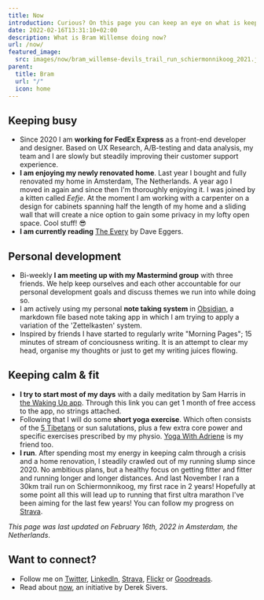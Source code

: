 ```yaml
---
title: Now
introduction: Curious? On this page you can keep an eye on what is keeping me busy right now.
date: 2022-02-16T13:31:10+02:00
description: What is Bram Willemse doing now?
url: /now/
featured_image:
  src: images/now/bram_willemse-devils_trail_run_schiermonnikoog_2021.jpeg
parent:
  title: Bram
  url: "/"
  icon: home
---
```

## Keeping busy

- Since 2020 I am **working for FedEx Express** as a front-end developer and designer. Based on UX Research, A/B-testing and data analysis, my team and I are slowly but steadily improving their customer support experience.
- **I am enjoying my newly renovated home**. Last year I bought and fully renovated my home in Amsterdam, The Netherlands. A year ago I moved in again and since then I'm thoroughly enjoying it. I was joined by a kitten called _Eefje_. At the moment I am working with a carpenter on a design for cabinets spanning half the length of my home and a sliding wall that will create a nice option to gain some privacy in my lofty open space. Cool stuff! 😎
- **I am currently reading** [The Every](https://www.goodreads.com/book/show/57792078-the-every "Read about The Every by Dave Eggers on GoodReads") by Dave Eggers.

## Personal development

- Bi-weekly **I am meeting up with my Mastermind group** with three friends. We help keep ourselves and each other accountable for our personal development goals and discuss themes we run into while doing so.
- I am actively using my personal **note taking system** in [Obsidian](https://obsidian.md), a markdown file based note taking app in which I am trying to apply a variation of the 'Zettelkasten' system.
- Inspired by friends I have started to regularly write "Morning Pages"; 15 minutes of stream of conciousness writing. It is an attempt to clear my head, organise my thoughts or just to get my writing juices flowing.

## Keeping calm &amp; fit

- **I try to start most of my days** with a daily meditation by Sam Harris in [the Waking Up app](https://share.wakingup.com/2abce0e26219 "Check out the Waking Up app"). Through this link you can get 1 month of free access to the app, no strings attached.
- Following that I will do some **short yoga exercise**. Which often consists of the [5 Tibetans](https://en.wikipedia.org/wiki/Five_Tibetan_Rites "Read more about the Five Tibetan Rites on Wikipedia") or sun salutations, plus a few extra core power and specific exercises prescribed by my physio. [Yoga With Adriene](https://www.youtube.com/playlist?list=PLui6Eyny-Uzyp5P3Vcuv5qCHQOC8W6grN "Do some Yoga With Adriene on YouTube") is my friend too.
- **I run**. After spending most my energy in keeping calm through a crisis and a home renovation, I steadily crawled out of my running slump since 2020.  No ambitious plans, but a healthy focus on getting fitter and fitter and running longer and longer distances. And last November I ran a 30km trail run on Schiermonnikoog, my first race in 2 years! Hopefully at some point all this will lead up to running that first ultra marathon I've been aiming for the last few years! You can follow my progress on [Strava](https://strava.com/athletes/bramwillemse "Follow my training progress on Strava").

*This page was last updated on <time datetime="2022-02-16T13:31:10+02:00
">February 16th, 2022</time> in Amsterdam, the Netherlands*.

## Want to connect?

- Follow me on [Twitter](https://twitter.com/bramwillemse "Follow or contact me on Twitter"), [LinkedIn](https://linkedin.com/in/bramwillemse "Check out my profile and CV on LinkedIn"), [Strava](https://strava.com/athletes/bramwillemse "Follow my training progress on Strava"), [Flickr](https://flickr.com/bramwillemse "Explore my photos on Flickr") or [Goodreads](https://www.goodreads.com/bramwillemse "See what I read on my GoodReads profile").
- Read about <a href="https://nownownow.com/about">now</a>, an initiative by Derek Sivers.

